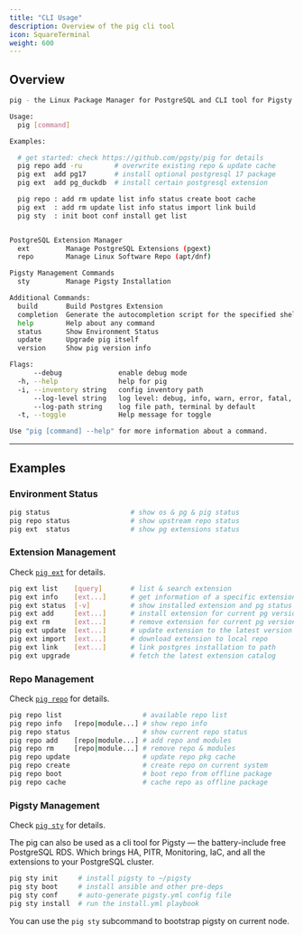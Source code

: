 ```yaml
---
title: "CLI Usage"
description: Overview of the pig cli tool
icon: SquareTerminal
weight: 600
---
```


## Overview

```bash
pig - the Linux Package Manager for PostgreSQL and CLI tool for Pigsty

Usage:
  pig [command]

Examples:

  # get started: check https://github.com/pgsty/pig for details
  pig repo add -ru        # overwrite existing repo & update cache
  pig ext  add pg17       # install optional postgresql 17 package
  pig ext  add pg_duckdb  # install certain postgresql extension

  pig repo : add rm update list info status create boot cache
  pig ext  : add rm update list info status import link build
  pig sty  : init boot conf install get list


PostgreSQL Extension Manager
  ext         Manage PostgreSQL Extensions (pgext)
  repo        Manage Linux Software Repo (apt/dnf)

Pigsty Management Commands
  sty         Manage Pigsty Installation

Additional Commands:
  build       Build Postgres Extension
  completion  Generate the autocompletion script for the specified shell
  help        Help about any command
  status      Show Environment Status
  update      Upgrade pig itself
  version     Show pig version info

Flags:
      --debug              enable debug mode
  -h, --help               help for pig
  -i, --inventory string   config inventory path
      --log-level string   log level: debug, info, warn, error, fatal, panic (default "info")
      --log-path string    log file path, terminal by default
  -t, --toggle             Help message for toggle

Use "pig [command] --help" for more information about a command.
```

------

## Examples

### Environment Status

```bash
pig status                    # show os & pg & pig status
pig repo status               # show upstream repo status
pig ext  status               # show pg extensions status 
```

### Extension Management

Check [`pig ext`](/cmd/ext/) for details.

```bash
pig ext list    [query]       # list & search extension      
pig ext info    [ext...]      # get information of a specific extension
pig ext status  [-v]          # show installed extension and pg status
pig ext add     [ext...]      # install extension for current pg version
pig ext rm      [ext...]      # remove extension for current pg version
pig ext update  [ext...]      # update extension to the latest version
pig ext import  [ext...]      # download extension to local repo
pig ext link    [ext...]      # link postgres installation to path
pig ext upgrade               # fetch the latest extension catalog
```

### Repo Management

Check [`pig repo`](/cmd/repo/) for details.

```bash
pig repo list                    # available repo list
pig repo info   [repo|module...] # show repo info
pig repo status                  # show current repo status
pig repo add    [repo|module...] # add repo and modules
pig repo rm     [repo|module...] # remove repo & modules
pig repo update                  # update repo pkg cache
pig repo create                  # create repo on current system
pig repo boot                    # boot repo from offline package
pig repo cache                   # cache repo as offline package
```

### Pigsty Management

Check [`pig sty`](/cmd/sty/) for details.

The pig can also be used as a cli tool for Pigsty — the battery-include free PostgreSQL RDS.
Which brings HA, PITR, Monitoring, IaC, and all the extensions to your PostgreSQL cluster.

```bash
pig sty init     # install pigsty to ~/pigsty 
pig sty boot     # install ansible and other pre-deps 
pig sty conf     # auto-generate pigsty.yml config file
pig sty install  # run the install.yml playbook
```

You can use the `pig sty` subcommand to bootstrap pigsty on current node.